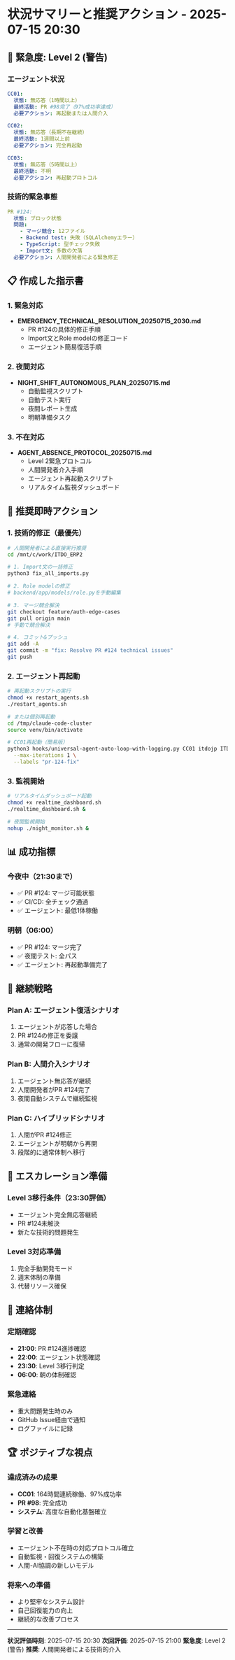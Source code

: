 # 状況サマリーと推奨アクション - 2025-07-15 20:30

## 🚨 緊急度: Level 2 (警告)

### エージェント状況
```yaml
CC01:
  状態: 無応答（1時間以上）
  最終活動: PR #98完了（97%成功率達成）
  必要アクション: 再起動または人間介入

CC02:
  状態: 無応答（長期不在継続）
  最終活動: 1週間以上前
  必要アクション: 完全再起動

CC03:
  状態: 無応答（5時間以上）
  最終活動: 不明
  必要アクション: 再起動プロトコル
```

### 技術的緊急事態
```yaml
PR #124:
  状態: ブロック状態
  問題:
    - マージ競合: 12ファイル
    - Backend test: 失敗（SQLAlchemyエラー）
    - TypeScript: 型チェック失敗
    - Import文: 多数の欠落
  必要アクション: 人間開発者による緊急修正
```

## 📋 作成した指示書

### 1. 緊急対応
- **EMERGENCY_TECHNICAL_RESOLUTION_20250715_2030.md**
  - PR #124の具体的修正手順
  - Import文とRole modelの修正コード
  - エージェント簡易復活手順

### 2. 夜間対応
- **NIGHT_SHIFT_AUTONOMOUS_PLAN_20250715.md**
  - 自動監視スクリプト
  - 自動テスト実行
  - 夜間レポート生成
  - 明朝準備タスク

### 3. 不在対応
- **AGENT_ABSENCE_PROTOCOL_20250715.md**
  - Level 2緊急プロトコル
  - 人間開発者介入手順
  - エージェント再起動スクリプト
  - リアルタイム監視ダッシュボード

## 🎯 推奨即時アクション

### 1. 技術的修正（最優先）
```bash
# 人間開発者による直接実行推奨
cd /mnt/c/work/ITDO_ERP2

# 1. Import文の一括修正
python3 fix_all_imports.py

# 2. Role modelの修正
# backend/app/models/role.pyを手動編集

# 3. マージ競合解決
git checkout feature/auth-edge-cases
git pull origin main
# 手動で競合解決

# 4. コミット&プッシュ
git add -A
git commit -m "fix: Resolve PR #124 technical issues"
git push
```

### 2. エージェント再起動
```bash
# 再起動スクリプトの実行
chmod +x restart_agents.sh
./restart_agents.sh

# または個別再起動
cd /tmp/claude-code-cluster
source venv/bin/activate

# CC01再起動（簡易版）
python3 hooks/universal-agent-auto-loop-with-logging.py CC01 itdojp ITDO_ERP2 \
  --max-iterations 1 \
  --labels "pr-124-fix"
```

### 3. 監視開始
```bash
# リアルタイムダッシュボード起動
chmod +x realtime_dashboard.sh
./realtime_dashboard.sh &

# 夜間監視開始
nohup ./night_monitor.sh &
```

## 📊 成功指標

### 今夜中（21:30まで）
- ✅ PR #124: マージ可能状態
- ✅ CI/CD: 全チェック通過
- ✅ エージェント: 最低1体稼働

### 明朝（06:00）
- ✅ PR #124: マージ完了
- ✅ 夜間テスト: 全パス
- ✅ エージェント: 再起動準備完了

## 🔄 継続戦略

### Plan A: エージェント復活シナリオ
1. エージェントが応答した場合
2. PR #124の修正を委譲
3. 通常の開発フローに復帰

### Plan B: 人間介入シナリオ
1. エージェント無応答が継続
2. 人間開発者がPR #124完了
3. 夜間自動システムで継続監視

### Plan C: ハイブリッドシナリオ
1. 人間がPR #124修正
2. エージェントが明朝から再開
3. 段階的に通常体制へ移行

## 🚨 エスカレーション準備

### Level 3移行条件（23:30評価）
- エージェント完全無応答継続
- PR #124未解決
- 新たな技術的問題発生

### Level 3対応準備
1. 完全手動開発モード
2. 週末体制の準備
3. 代替リソース確保

## 📱 連絡体制

### 定期確認
- **21:00**: PR #124進捗確認
- **22:00**: エージェント状態確認
- **23:30**: Level 3移行判定
- **06:00**: 朝の体制確認

### 緊急連絡
- 重大問題発生時のみ
- GitHub Issue経由で通知
- ログファイルに記録

## 🏆 ポジティブな視点

### 達成済みの成果
- **CC01**: 164時間連続稼働、97%成功率
- **PR #98**: 完全成功
- **システム**: 高度な自動化基盤確立

### 学習と改善
- エージェント不在時の対応プロトコル確立
- 自動監視・回復システムの構築
- 人間-AI協調の新しいモデル

### 将来への準備
- より堅牢なシステム設計
- 自己回復能力の向上
- 継続的な改善プロセス

---
**状況評価時刻**: 2025-07-15 20:30
**次回評価**: 2025-07-15 21:00
**緊急度**: Level 2 (警告)
**推奨**: 人間開発者による技術的介入